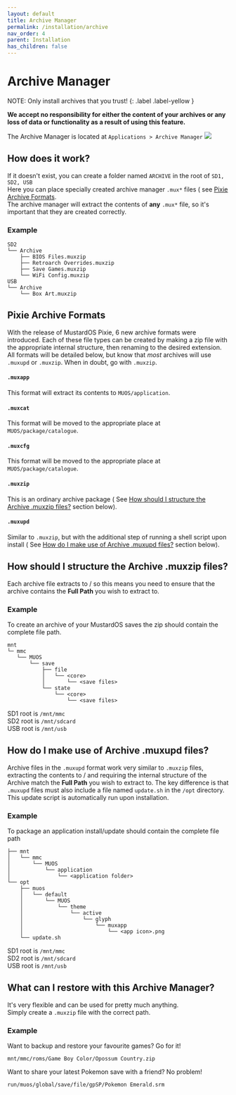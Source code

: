 ```yaml
---
layout: default
title: Archive Manager
permalink: /installation/archive
nav_order: 4
parent: Installation
has_children: false
---
```


# Archive Manager

NOTE: Only install archives that you trust!
{: .label .label-yellow }

**We accept no responsibility for either the content of your archives or any loss of data or functionality as a result
of using this feature.**

The Archive Manager is located at `Applications > Archive Manager`
![](assets/images/archive.png)

## How does it work?

If it doesn't exist, you can create a folder named `ARCHIVE` in the root of `SD1, SD2, USB`   
Here you can place specially created archive manager `.mux*` files (
see [Pixie Archive Formats](#pixie-archive-formats).  
The archive manager will extract the contents of **any** `.mux*` file, so it's important that they are created
correctly.

### Example

```
SD2
└── Archive
    ├── BIOS Files.muxzip
    ├── Retroarch Overrides.muxzip
    ├── Save Games.muxzip
    └── WiFi Config.muxzip
USB
└── Archive
    └── Box Art.muxzip
```

## Pixie Archive Formats

With the release of MustardOS Pixie, 6 new archive formats were introduced. Each of these file types can be created by
making a zip file with the appropriate internal structure, then renaming to the desired extension. All formats will be
detailed below, but know that *most* archives will use `.muxupd` or `.muxzip`. When in doubt, go with `.muxzip`.

#### `.muxapp`

This format will extract its contents to `MUOS/application`.

#### `.muxcat`

This format will be moved to the appropriate place at `MUOS/package/catalogue`.

#### `.muxcfg`

This format will be moved to the appropriate place at `MUOS/package/catalogue`.

#### `.muxzip`

This is an ordinary archive package (
See [How should I structure the Archive .muxzip files?](##how-should-i-structure-the-archive-muxzip-files) section
below).

#### `.muxupd`

Similar to `.muxzip`, but with the additional step of running a shell script upon install (
See [How do I make use of Archive .muxupd files?](##how-do-i-make-use-of-archive-muxupd-files) section below).

## How should I structure the Archive .muxzip files?

Each archive file extracts to / so this means you need to ensure that the archive contains the **Full Path** you wish to
extract to.

### Example

To create an archive of your MustardOS saves the zip should contain the complete file path.

```
mnt
└─ mmc
   └── MUOS
       └── save
           ├── file
           │   └── <core>
           │       └── <save files>
           └── state
               └── <core>
                   └── <save files>
```

SD1 root is `/mnt/mmc`   
SD2 root is `/mnt/sdcard`   
USB root is `/mnt/usb`

## How do I make use of Archive .muxupd files?

Archive files in the `.muxupd` format work very similar to `.muxzip` files, extracting the contents to / and requiring
the internal structure of the Archive match the **Full Path** you wish to extract to. The key difference is
that `.muxupd` files must also include a file named `update.sh` in the `/opt` directory. This update script is
automatically run upon installation.

### Example

To package an application install/update should contain the complete file path

```
├── mnt
│   └── mmc
│       └── MUOS
│           └── application
│               └── <application folder>
└── opt
    ├── muos
    │   └── default
    │       └── MUOS
    │           └── theme
    │               └── active
    │                   └── glyph
    │                       └── muxapp
    │                           └── <app icon>.png
    └── update.sh
```

SD1 root is `/mnt/mmc`   
SD2 root is `/mnt/sdcard`   
USB root is `/mnt/usb`

## What can I restore with this Archive Manager?

It's very flexible and can be used for pretty much anything.  
Simply create a `.muxzip` file with the correct path.

### Example

Want to backup and restore your favourite games? Go for it!

```
mnt/mmc/roms/Game Boy Color/Opossum Country.zip
```

Want to share your latest Pokemon save with a friend? No problem!

```
run/muos/global/save/file/gpSP/Pokemon Emerald.srm
```

